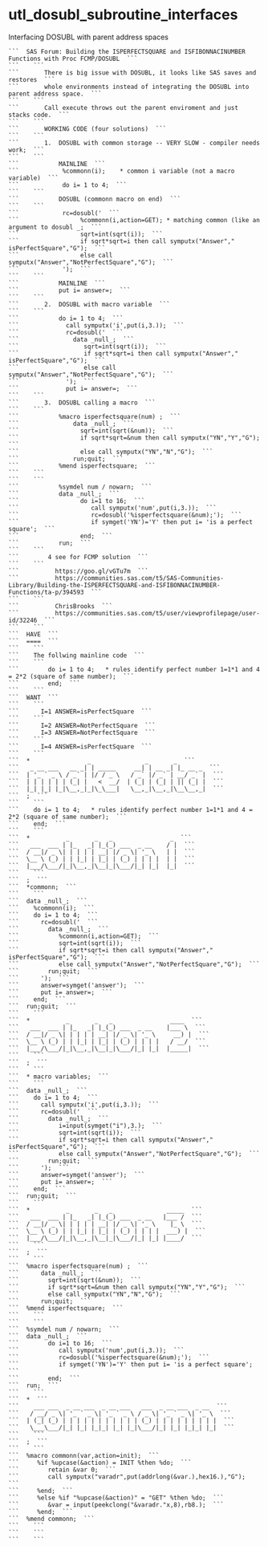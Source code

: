 # utl_dosubl_subroutine_interfaces
Interfacing DOSUBL with parent address spaces

    ```  SAS Forum: Building the ISPERFECTSQUARE and ISFIBONNACINUMBER Functions with Proc FCMP/DOSUBL  ```
    ```    ```
    ```       There is big issue with DOSUBL, it looks like SAS saves and restores  ```
    ```       whole environments instead of integrating the DOSUBL into parent address space.  ```
    ```    ```
    ```       Call execute throws out the parent enviroment and just stacks code.  ```
    ```    ```
    ```       WORKING CODE (four solutions)  ```
    ```    ```
    ```       1.  DOSUBL with common storage -- VERY SLOW - compiler needs work;  ```
    ```    ```
    ```           MAINLINE  ```
    ```            %commonn(i);    * common i variable (not a macro variable)  ```
    ```            do i= 1 to 4;  ```
    ```    ```
    ```           DOSUBL (commonn macro on end)  ```
    ```    ```
    ```            rc=dosubl('  ```
    ```                 %commonn(i,action=GET); * matching common (like an argument to dosubl _;  ```
    ```                 sqrt=int(sqrt(i));  ```
    ```                 if sqrt*sqrt=i then call symputx("Answer"," isPerfectSquare","G");  ```
    ```                 else call symputx("Answer","NotPerfectSquare","G");  ```
    ```            ');  ```
    ```    ```
    ```           MAINLINE  ```
    ```           put i= answer=;  ```
    ```    ```
    ```       2.  DOSUBL with macro variable  ```
    ```    ```
    ```           do i= 1 to 4;  ```
    ```             call symputx('i',put(i,3.));  ```
    ```             rc=dosubl('  ```
    ```               data _null_;  ```
    ```                  sqrt=int(sqrt(i));  ```
    ```                  if sqrt*sqrt=i then call symputx("Answer"," isPerfectSquare","G");  ```
    ```                  else call symputx("Answer","NotPerfectSquare","G");  ```
    ```             ');  ```
    ```             put i= answer=;  ```
    ```    ```
    ```       3.  DOSUBL calling a macro  ```
    ```    ```
    ```           %macro isperfectsquare(num) ;  ```
    ```               data _null_;  ```
    ```                 sqrt=int(sqrt(&num));  ```
    ```                 if sqrt*sqrt=&num then call symputx("YN","Y","G");  ```
    ```                 else call symputx("YN","N","G");  ```
    ```               run;quit;  ```
    ```           %mend isperfectsquare;  ```
    ```    ```
    ```    ```
    ```           %symdel num / nowarn;  ```
    ```           data _null_;  ```
    ```                 do i=1 to 16;  ```
    ```                    call symputx('num',put(i,3.));  ```
    ```                    rc=dosubl('%isperfectsquare(&num);');  ```
    ```                    if symget('YN')='Y' then put i= 'is a perfect square';  ```
    ```                 end;  ```
    ```           run;  ```
    ```    ```
    ```        4 see for FCMP solution  ```
    ```    ```
    ```          https://goo.gl/vGTu7m  ```
    ```          https://communities.sas.com/t5/SAS-Communities-Library/Building-the-ISPERFECTSQUARE-and-ISFIBONNACINUMBER-Functions/ta-p/394593  ```
    ```    ```
    ```          ChrisBrooks  ```
    ```          https://communities.sas.com/t5/user/viewprofilepage/user-id/32246  ```
    ```    ```
    ```  HAVE  ```
    ```  ====  ```
    ```    ```
    ```    The follwing mainline code  ```
    ```    ```
    ```        do i= 1 to 4;   * rules identify perfect number 1=1*1 and 4 = 2*2 (square of same number);  ```
    ```        end;  ```
    ```    ```
    ```  WANT  ```
    ```    ```
    ```      I=1 ANSWER=isPerfectSquare  ```
    ```    ```
    ```      I=2 ANSWER=NotPerfectSquare  ```
    ```      I=3 ANSWER=NotPerfectSquare  ```
    ```    ```
    ```      I=4 ANSWER=isPerfectSquare  ```
    ```    ```
    ```  *                _               _       _  ```
    ```   _ __ ___   __ _| | _____     __| | __ _| |_ __ _  ```
    ```  | '_ ` _ \ / _` | |/ / _ \   / _` |/ _` | __/ _` |  ```
    ```  | | | | | | (_| |   <  __/  | (_| | (_| | || (_| |  ```
    ```  |_| |_| |_|\__,_|_|\_\___|   \__,_|\__,_|\__\__,_|  ```
    ```  ;  ```
    ```    ```
    ```    do i= 1 to 4;   * rules identify perfect number 1=1*1 and 4 = 2*2 (square of same number);  ```
    ```    end;  ```
    ```    ```
    ```  *          _       _   _                _  ```
    ```   ___  ___ | |_   _| |_(_) ___  _ __    / |  ```
    ```  / __|/ _ \| | | | | __| |/ _ \| '_ \   | |  ```
    ```  \__ \ (_) | | |_| | |_| | (_) | | | |  | |  ```
    ```  |___/\___/|_|\__,_|\__|_|\___/|_| |_|  |_|  ```
    ```    ```
    ```  ;  ```
    ```  *commonn;  ```
    ```    ```
    ```  data _null_;  ```
    ```    %commonn(i);  ```
    ```    do i= 1 to 4;  ```
    ```      rc=dosubl('  ```
    ```        data _null_;  ```
    ```           %commonn(i,action=GET);  ```
    ```           sqrt=int(sqrt(i));  ```
    ```           if sqrt*sqrt=i then call symputx("Answer"," isPerfectSquare","G");  ```
    ```           else call symputx("Answer","NotPerfectSquare","G");  ```
    ```        run;quit;  ```
    ```      ');  ```
    ```      answer=symget('answer');  ```
    ```      put i= answer=;  ```
    ```    end;  ```
    ```  run;quit;  ```
    ```    ```
    ```  *          _       _   _                ____  ```
    ```   ___  ___ | |_   _| |_(_) ___  _ __    |___ \  ```
    ```  / __|/ _ \| | | | | __| |/ _ \| '_ \     __) |  ```
    ```  \__ \ (_) | | |_| | |_| | (_) | | | |   / __/  ```
    ```  |___/\___/|_|\__,_|\__|_|\___/|_| |_|  |_____|  ```
    ```    ```
    ```  ;  ```
    ```    ```
    ```  * macro variables;  ```
    ```    ```
    ```  data _null_;  ```
    ```    do i= 1 to 4;  ```
    ```      call symputx('i',put(i,3.));  ```
    ```      rc=dosubl('  ```
    ```        data _null_;  ```
    ```           i=input(symget("i"),3.);  ```
    ```           sqrt=int(sqrt(i));  ```
    ```           if sqrt*sqrt=i then call symputx("Answer"," isPerfectSquare","G");  ```
    ```           else call symputx("Answer","NotPerfectSquare","G");  ```
    ```        run;quit;  ```
    ```      ');  ```
    ```      answer=symget('answer');  ```
    ```      put i= answer=;  ```
    ```    end;  ```
    ```  run;quit;  ```
    ```    ```
    ```  *          _       _   _               _____  ```
    ```   ___  ___ | |_   _| |_(_) ___  _ __   |___ /  ```
    ```  / __|/ _ \| | | | | __| |/ _ \| '_ \    |_ \  ```
    ```  \__ \ (_) | | |_| | |_| | (_) | | | |  ___) |  ```
    ```  |___/\___/|_|\__,_|\__|_|\___/|_| |_| |____/  ```
    ```    ```
    ```  ;  ```
    ```    ```
    ```  %macro isperfectsquare(num) ;  ```
    ```      data _null_;  ```
    ```        sqrt=int(sqrt(&num));  ```
    ```        if sqrt*sqrt=&num then call symputx("YN","Y","G");  ```
    ```        else call symputx("YN","N","G");  ```
    ```      run;quit;  ```
    ```  %mend isperfectsquare;  ```
    ```    ```
    ```    ```
    ```  %symdel num / nowarn;  ```
    ```  data _null_;  ```
    ```        do i=1 to 16;  ```
    ```           call symputx('num',put(i,3.));  ```
    ```           rc=dosubl('%isperfectsquare(&num);');  ```
    ```           if symget('YN')='Y' then put i= 'is a perfect square';  ```
    ```        end;  ```
    ```  run;  ```
    ```    ```
    ```  *  ```
    ```    ___ ___  _ __ ___  _ __ ___   ___  _ __ ___  _ __  ```
    ```   / __/ _ \| '_ ` _ \| '_ ` _ \ / _ \| '_ ` _ \| '_ \  ```
    ```  | (_| (_) | | | | | | | | | | | (_) | | | | | | | | |  ```
    ```   \___\___/|_| |_| |_|_| |_| |_|\___/|_| |_| |_|_| |_|  ```
    ```    ```
    ```  ;  ```
    ```    ```
    ```  %macro commonn(var,action=init);  ```
    ```     %if %upcase(&action) = INIT %then %do;  ```
    ```        retain &var 0;  ```
    ```        call symputx("varadr",put(addrlong(&var.),hex16.),"G");  ```
    ```     %end;  ```
    ```     %else %if "%upcase(&action)" = "GET" %then %do;  ```
    ```        &var = input(peekclong("&varadr."x,8),rb8.);  ```
    ```     %end;  ```
    ```  %mend commonn;  ```
    ```    ```
    ```    ```
    ```    ```
